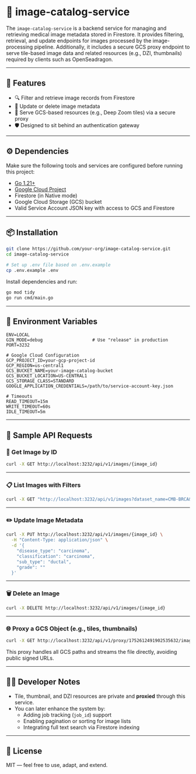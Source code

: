 # 🧠 image-catalog-service

The `image-catalog-service` is a backend service for managing and retrieving medical image metadata stored in Firestore. It provides filtering, retrieval, and update endpoints for images processed by the image-processing pipeline. Additionally, it includes a secure GCS proxy endpoint to serve tile-based image data and related resources (e.g., DZI, thumbnails) required by clients such as OpenSeadragon.

---

## 🧩 Features

- 🔍 Filter and retrieve image records from Firestore
- 🔄 Update or delete image metadata
- 🧵 Serve GCS-based resources (e.g., Deep Zoom tiles) via a secure proxy
- 🛡️ Designed to sit behind an authentication gateway

---

## ⚙️ Dependencies

Make sure the following tools and services are configured before running this project:

- [Go 1.21+](https://golang.org/dl/)
- [Google Cloud Project](https://console.cloud.google.com/)
- Firestore (in Native mode)
- Google Cloud Storage (GCS) bucket
- Valid Service Account JSON key with access to GCS and Firestore



---

## 📦 Installation

```bash
git clone https://github.com/your-org/image-catalog-service.git
cd image-catalog-service

# Set up .env file based on .env.example
cp .env.example .env
```

Install dependencies and run:

```bash
go mod tidy
go run cmd/main.go
```

---

## 🔧 Environment Variables

```env
ENV=LOCAL
GIN_MODE=debug                   # Use "release" in production
PORT=3232

# Google Cloud Configuration
GCP_PROJECT_ID=your-gcp-project-id
GCP_REGION=us-central1
GCS_BUCKET_NAME=your-image-catalog-bucket
GCS_BUCKET_LOCATION=US-CENTRAL1
GCS_STORAGE_CLASS=STANDARD
GOOGLE_APPLICATION_CREDENTIALS=/path/to/service-account-key.json

# Timeouts
READ_TIMEOUT=15m
WRITE_TIMEOUT=60s
IDLE_TIMEOUT=5m
```

---

## 📡 Sample API Requests

### 🔎 Get Image by ID

```bash
curl -X GET http://localhost:3232/api/v1/images/{image_id}
```

---

### 📋 List Images with Filters

```bash
curl -X GET "http://localhost:3232/api/v1/images?dataset_name=CMB-BRCA&organ_type=breast"
```

---

### ✏️ Update Image Metadata

```bash
curl -X PUT http://localhost:3232/api/v1/images/{image_id} \
  -H "Content-Type: application/json" \
  -d '{
    "disease_type": "carcinoma",
    "classification": "carcinoma",
    "sub_type": "ductal",
    "grade": ""
  }'
```

---

### 🗑️ Delete an Image

```bash
curl -X DELETE http://localhost:3232/api/v1/images/{image_id}
```

---

### 🌐 Proxy a GCS Object (e.g., tiles, thumbnails)

```bash
curl -X GET http://localhost:3232/api/v1/proxy/1752612491902535632/image_files/10/0_0.jpeg
```

This proxy handles all GCS paths and streams the file directly, avoiding public signed URLs.

---

## 🧑‍💻 Developer Notes

- Tile, thumbnail, and DZI resources are private and **proxied** through this service.
- You can later enhance the system by:
  - Adding job tracking (`job_id`) support
  - Enabling pagination or sorting for image lists
  - Integrating full text search via Firestore indexing

---

## 📜 License

MIT — feel free to use, adapt, and extend.
